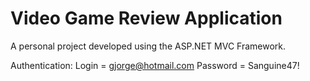 # Video Game Review Application

A personal project developed using the ASP.NET MVC Framework.

Authentication:
Login = gjorge@hotmail.com
Password = Sanguine47!

